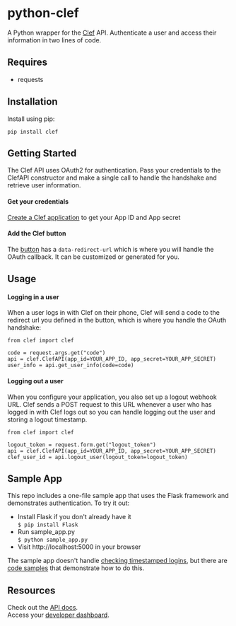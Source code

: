 python-clef
=================================
A Python wrapper for the [Clef](https://getclef.com/) API. Authenticate a user and access their information in two lines of code. 


Requires
--------
* requests

Installation
------------
Install using pip:        
 ```
 pip install clef
 ```


Getting Started
-----------
The Clef API uses OAuth2 for authentication. Pass your credentials to the ClefAPI constructor and make
a single call to handle the handshake and retrieve user information.

#### Get your credentials
[Create a Clef application](http://docs.getclef.com/v1.0/docs/creating-a-clef-application) to get your App ID and App secret

#### Add the Clef button
The [button](http://docs.getclef.com/v1.0/docs/adding-the-clef-button) has a `data-redirect-url` which is where you will handle the OAuth callback. It can be customized or generated for you.

Usage
-----

#### Logging in a user
When a user logs in with Clef on their phone, Clef will send a code to the redirect url you defined in the button, which is where you handle the OAuth handshake:
``` 
from clef import clef

code = request.args.get("code")
api = clef.ClefAPI(app_id=YOUR_APP_ID, app_secret=YOUR_APP_SECRET)
user_info = api.get_user_info(code=code)
```
#### Logging out a user
When you configure your application, you also set up a logout webhook URL. Clef sends a POST request to this URL whenever a user who has logged in with Clef logs out so you can handle logging out the user and storing a logout timestamp.

```
from clef import clef

logout_token = request.form.get("logout_token")
api = clef.ClefAPI(app_id=YOUR_APP_ID, app_secret=YOUR_APP_SECRET)
clef_user_id = api.logout_user(logout_token=logout_token)
```

Sample App
----------
This repo includes a one-file sample app that uses the Flask framework and demonstrates authentication. To try it out:    
* Install Flask if you don't already have it      
`$ pip install Flask`    
* Run sample_app.py     
`$ python sample_app.py`          
* Visit http://localhost:5000 in your browser      

The sample app doesn't handle [checking timestamped logins](http://docs.getclef.com/v1.0/docs/checking-timestamped-logins), but there are [code samples](http://docs.getclef.com/v1.0/docs/overview-1) that demonstrate how to do this.

 
Resources
--------
Check out the [API docs](http://docs.getclef.com/v1.0/docs/).     
Access your [developer dashboard](https://getclef.com/user/login).